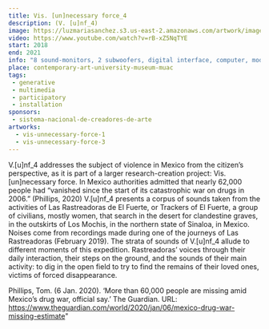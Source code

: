 ```yaml
---
title: Vis. [un]necessary force_4
description: (V. [u]nf_4)
image: https://luzmariasanchez.s3.us-east-2.amazonaws.com/artwork/image/original/vis4-4.jpg
video: https://www.youtube.com/watch?v=rB-xZ5NqTYE
start: 2018
end: 2021
info: "8 sound-monitors, 2 subwoofers, digital interface, computer, modem, tablet, projector, digital sound + texts, 5 steel tools in ‘T’ shape."
place: contemporary-art-university-museum-muac
tags:
 - generative
 - multimedia
 - participatory
 - installation
sponsors:
 - sistema-nacional-de-creadores-de-arte
artworks:
  - vis-unnecessary-force-1
  - vis-unnecessary-force-3
---
```


V.[u]nf_4 addresses the subject of violence in Mexico from the citizen’s perspective<!--more-->, as it is part of a larger research-creation project: Vis. [un]necessary force. In Mexico authorities admitted that nearly 62,000 people had “vanished since the start of its catastrophic war on drugs in 2006.” (Phillips, 2020) V.[u]nf_4 presents a corpus of sounds taken from the activities of Las Rastreadoras de El Fuerte, or Trackers of El Fuerte, a group of civilians, mostly women, that search in the desert for clandestine graves, in the outskirts of Los Mochis, in the northern state of Sinaloa, in Mexico. Noises come from recordings made during one of the journeys of Las Rastreadoras (February 2019). The strata of sounds of V.[u]nf_4 allude to different moments of this expedition. Rastreadoras’ voices through their daily interaction, their steps on the ground, and the sounds of their main activity: to dig in the open field to try to find the remains of their loved ones, victims of forced disappearance.

Phillips, Tom. (6 Jan. 2020). ‘More than 60,000 people are missing amid Mexico’s drug war, official say.’ The Guardian. URL: https://www.theguardian.com/world/2020/jan/06/mexico-drug-war-missing-estimate"

